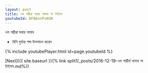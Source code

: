 ```yaml
---
layout: post
title: ওম গম্ভীরা ঘষায় নামায গা টাইমস
youtubeId: BFB6nnPzKGM
---
```

 
 
 ওম গম্ভীরা ঘষায় নামায  
 
 -  যিনি দুর্দান্ত শব্দ উত্পাদন করেন 
 
  
 
  
 
 
 
 
 
 


{% include youtubePlayer.html id=page.youtubeId %}
 
[Next]({{ site.baseurl }}{% link  split1/_posts/2016-12-19-ওম গাম্ভীর্য নামায গা টাইমস.md%})
 
